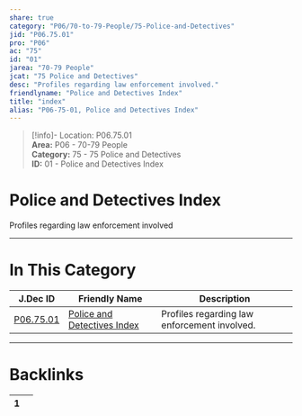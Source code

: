 ```yaml
---  
share: true  
category: "P06/70-to-79-People/75-Police-and-Detectives"  
jid: "P06.75.01"  
pro: "P06"  
ac: "75"  
id: "01"  
jarea: "70-79 People"  
jcat: "75 Police and Detectives"  
desc: "Profiles regarding law enforcement involved."  
friendlyname: "Police and Detectives Index"  
title: "index"  
alias: "P06-75-01, Police and Detectives Index"  
---  
```

>[!info]- Location: P06.75.01  
>**Area:** P06 - 70-79 People  
>**Category:** 75 - 75 Police and Detectives  
>**ID:** 01 - Police and Detectives Index  
  
# Police and Detectives Index  
  
Profiles regarding law enforcement involved  
   
  
  
---  
# In This Category  
  
| J.Dec ID                                                                                          | Friendly Name                                                                                                       | Description                                  |  
| ------------------------------------------------------------------------------------------------- | ------------------------------------------------------------------------------------------------------------------- | -------------------------------------------- |  
| [P06.75.01](index.md) | [Police and Detectives Index](index.md) | Profiles regarding law enforcement involved. |  
  
  
---  
# Backlinks  
<div><table class="dataview table-view-table"><thead class="table-view-thead"><tr class="table-view-tr-header"><th class="table-view-th"><span></span><span class="dataview small-text">1</span></th><th class="table-view-th"><span></span></th></tr></thead><tbody class="table-view-tbody"></tbody></table></div>